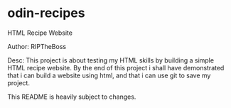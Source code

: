 # odin-recipes
HTML Recipe Website 

Author: RIPTheBoss

Desc: 
This project is about testing my HTML skills by building a simple HTML recipe website.
By the end of this project i shall have demonstrated that i can build a website using html,
and that i can use git to save my project.

This README is heavily subject to changes.

